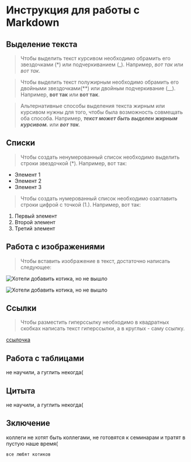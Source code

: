 # Инструкция для работы с Markdown

## Выделение текста
>Чтобы выделить текст курсивом необходимо обрамить его звездочками (*) или подчеркиванием (_). Например, *вот так* или _вот так_.

>Чтобы выделить текст полужирным необходимо обрамить его двойными звездочками(**) или двойным подчеркивание (__). Например, **вот так** или __вот так__.

>Альтернативные способы выделения текста жирным или курсивом нужны для того, чтобы была возможность совмещать оба способа. Например, **_текст может быть выделен жирным курсивом._** или __*вот так*__.
## Списки
>Чтобы создать ненумерованный список необходимо выделить строки звездочкой (*). Например, вот так:
* Элемент 1
* Элемент 2
* Элемент 3

>Чтобы создать нумерованный список необходимо озаглавить строки цифрой с точкой (1.). Например, вот так:
1. Первый элемент
2. Второй элемент
3. Третий элемент

## Работа с изображениями
>Чтобы вставить изображение в текст, достаточно написать следующее:

![Хотели добавить котика, но не вышло](ScreenShot_7.jpg)

![Хотели добавить котика, но не вышло](./ScreenShot_9.png)

## Ссылки
>Чтобы разместить гиперссылку необходимо в квадратных скобках написать текст гиперссылки, а в круглых - саму ссылку.

[ссылочка](https://habr.com/ru/post/541258/)

## Работа с таблицами
не научили, а гуглить некогда(

## Цитыта
не научили, а гуглить некогда(

## Зключение
коллеги не хотят быть коллегами, не готовятся к семинарам и тратят в пустую наше время(

    все любят котиков